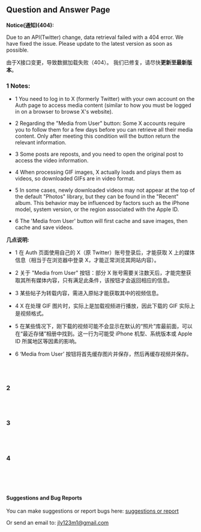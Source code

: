 ## Question and Answer Page



**Notice(通知)(404):**

Due to an API(Twitter) change, data retrieval failed with a 404 error.
We have fixed the issue. Please update to the latest version as soon as possible.

由于X接口变更，导致数据加载失败（404）。 我们已修复，请尽快**更新至最新版本**。



### 1  Notes:

- 1  You need to log in to X (formerly Twitter) with your own account on the Auth page to access media content (similar to how you must be logged in on a browser to browse X's website).

- 2  Regarding the "Media from User" button: Some X accounts require you to follow them for a few days before you can retrieve all their media content. Only after meeting this condition will the button return the relevant information.

- 3  Some posts are reposts, and you need to open the original post to access the video information.

- 4  When processing GIF images, X actually loads and plays them as videos, so downloaded GIFs are in video format.

- 5  In some cases, newly downloaded videos may not appear at the top of the default "Photos" library, but they can be found in the "Recent" album. This behavior may be influenced by factors such as the iPhone model, system version, or the region associated with the Apple ID.

- 6  The 'Media from User' button will first cache and save images, then cache and save videos.

**几点说明:**
- 1  在 Auth 页面使用自己的 X（原 Twitter）账号登录后，才能获取 X 上的媒体信息（相当于在浏览器中登录 X，才能正常浏览其网站内容）。

- 2  关于 "Media from User" 按钮：部分 X 账号需要关注数天后，才能完整获取其所有媒体内容，只有满足此条件，该按钮才会返回相应的信息。

- 3  某些帖子为转载内容，需进入原帖才能获取其中的视频信息。

- 4  X 在处理 GIF 图片时，实际上是加载视频进行播放，因此下载的 GIF 实际上是视频格式。

- 5  在某些情况下，刚下载的视频可能不会显示在默认的“照片”库最前面，可以在“最近存储”相册中找到。这一行为可能受 iPhone 机型、系统版本或 Apple ID 所属地区等因素的影响。

- 6  ‘Media from User’ 按钮将首先缓存图片并保存，然后再缓存视频并保存。

<br>
<br>

### 2


<br>
<br>

### 3

<br>
<br>

### 4





<br>
<br> 
<br> 



#### Suggestions and Bug Reports



You can make suggestions or report bugs here: <a href="https://github.com/skelet8801/TwTown/issues" target="_blank">suggestions or report</a>

Or send an email to: jly123m1@gmail.com
